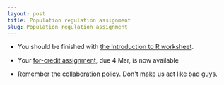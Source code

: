 ```yaml
---
layout: post
title: Population regulation assignment
slug: Population regulation assignment
---
```


* You should be finished with [the Introduction to R worksheet](http://lalashan.mcmaster.ca/theobio/3SS/index.php/Introduction_to_R).

* Your [for-credit assignment](../../../materials/regulation.asn.pdf), due 4 Mar, is now available 

* Remember the [collaboration policy](http://lalashan.mcmaster.ca/theobio/3SS/index.php/Collaboration). Don't make us act like bad guys.

